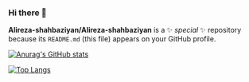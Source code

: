 ### Hi there 👋


**Alireza-shahbaziyan/Alireza-shahbaziyan** is a ✨ _special_ ✨ repository because its `README.md` (this file) appears on your GitHub profile.

[![Anurag's GitHub stats](https://github-readme-stats.vercel.app/api?username=Alireza-shahbaziyan)](https://github.com/Alireza-shahbaziyan)

[![Top Langs](https://github-readme-stats.vercel.app/api/top-langs/?username=Alireza-shahbaziyan)](https://github.com/Alireza-shahbaziyan)



















